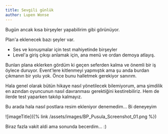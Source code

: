 ```yaml
---
title: Sevgili günlük
author: Lupen Wonse
---
```

Bugün ancak kısa birşeyler yapabilirim gibi görünüyor.

Plan'a eklenecek bazı şeyler var.
- Ses ve konuşmalar için test mahiyetinde birşeyler
- Level'a giriş çıkışı anlamak için, ana menü ve ordan demoya atlayış.

Bunları plana eklerken gördüm ki geçen seferden kalma ve önemli bir iş öylece duruyor. Event'lere kitlenmeyi yapmıştık ama şu anda burdan çıkmanın bir yolu yok. Önce bunu halletmek gerekiyor sanırım.

Hala genel olarak bütün hikaye nasıl yönetilecek bilemiyorum, ama şimdilik en azından oyuncunun nasıl davranması gerektiğini kestirebiliriz. Hem de ilerde test yaparken takılıp kalmayız.

Bu arada hala nasıl postlara resim ekleniyor denemedim... Bi deneyeyim

![imageTitle]({% link /assets/images/BP_Pusula_Screenshot_01.png %})

Biraz fazla vakit aldi ama sonunda becerdim... :)
